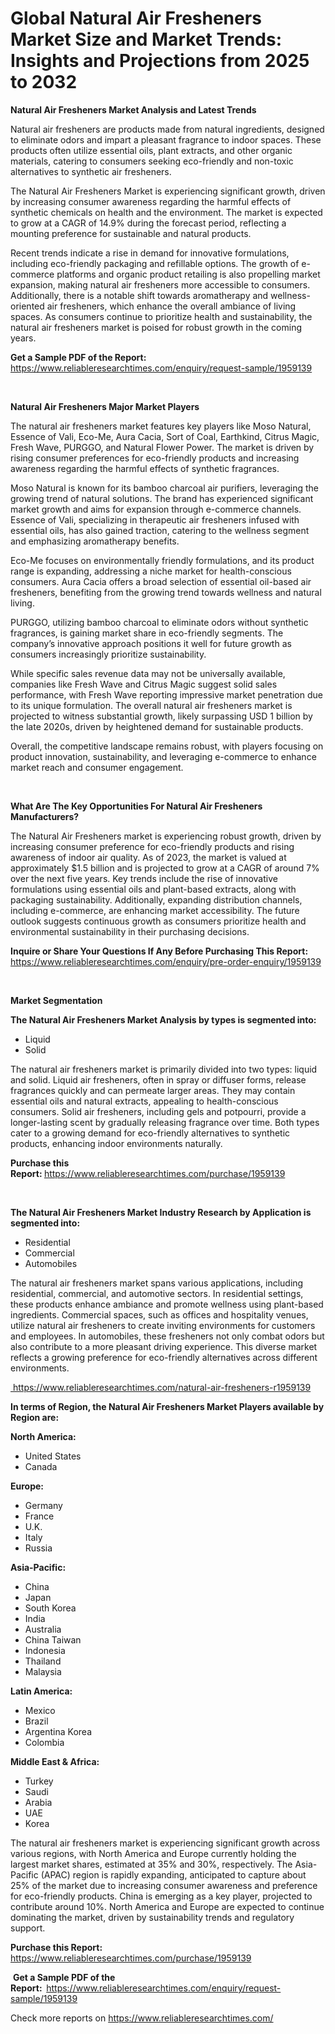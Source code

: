 <p><h1>Global Natural Air Fresheners Market Size and Market Trends: Insights and Projections from 2025 to 2032</h1></p><p><strong>Natural Air Fresheners Market Analysis and Latest Trends</strong></p>
<p><p>Natural air fresheners are products made from natural ingredients, designed to eliminate odors and impart a pleasant fragrance to indoor spaces. These products often utilize essential oils, plant extracts, and other organic materials, catering to consumers seeking eco-friendly and non-toxic alternatives to synthetic air fresheners. </p><p>The Natural Air Fresheners Market is experiencing significant growth, driven by increasing consumer awareness regarding the harmful effects of synthetic chemicals on health and the environment. The market is expected to grow at a CAGR of 14.9% during the forecast period, reflecting a mounting preference for sustainable and natural products. </p><p>Recent trends indicate a rise in demand for innovative formulations, including eco-friendly packaging and refillable options. The growth of e-commerce platforms and organic product retailing is also propelling market expansion, making natural air fresheners more accessible to consumers. Additionally, there is a notable shift towards aromatherapy and wellness-oriented air fresheners, which enhance the overall ambiance of living spaces. As consumers continue to prioritize health and sustainability, the natural air fresheners market is poised for robust growth in the coming years.</p></p>
<p><strong>Get a Sample PDF of the Report:&nbsp;</strong> <a href="https://www.reliableresearchtimes.com/enquiry/request-sample/1959139?utm_campaign=3187&utm_medium=2&utm_source=Github&utm_content=ia&utm_term=04042025&utm_id=natural-air-fresheners">https://www.reliableresearchtimes.com/enquiry/request-sample/1959139</a></p>
<p>&nbsp;</p>
<p><strong>Natural Air Fresheners Major Market Players</strong></p>
<p><p>The natural air fresheners market features key players like Moso Natural, Essence of Vali, Eco-Me, Aura Cacia, Sort of Coal, Earthkind, Citrus Magic, Fresh Wave, PURGGO, and Natural Flower Power. The market is driven by rising consumer preferences for eco-friendly products and increasing awareness regarding the harmful effects of synthetic fragrances.</p><p>Moso Natural is known for its bamboo charcoal air purifiers, leveraging the growing trend of natural solutions. The brand has experienced significant market growth and aims for expansion through e-commerce channels. Essence of Vali, specializing in therapeutic air fresheners infused with essential oils, has also gained traction, catering to the wellness segment and emphasizing aromatherapy benefits. </p><p>Eco-Me focuses on environmentally friendly formulations, and its product range is expanding, addressing a niche market for health-conscious consumers. Aura Cacia offers a broad selection of essential oil-based air fresheners, benefiting from the growing trend towards wellness and natural living.</p><p>PURGGO, utilizing bamboo charcoal to eliminate odors without synthetic fragrances, is gaining market share in eco-friendly segments. The company’s innovative approach positions it well for future growth as consumers increasingly prioritize sustainability.</p><p>While specific sales revenue data may not be universally available, companies like Fresh Wave and Citrus Magic suggest solid sales performance, with Fresh Wave reporting impressive market penetration due to its unique formulation. The overall natural air fresheners market is projected to witness substantial growth, likely surpassing USD 1 billion by the late 2020s, driven by heightened demand for sustainable products.</p><p>Overall, the competitive landscape remains robust, with players focusing on product innovation, sustainability, and leveraging e-commerce to enhance market reach and consumer engagement.</p></p>
<p>&nbsp;</p>
<p><strong>What Are The Key Opportunities For Natural Air Fresheners Manufacturers?</strong></p>
<p><p>The Natural Air Fresheners market is experiencing robust growth, driven by increasing consumer preference for eco-friendly products and rising awareness of indoor air quality. As of 2023, the market is valued at approximately $1.5 billion and is projected to grow at a CAGR of around 7% over the next five years. Key trends include the rise of innovative formulations using essential oils and plant-based extracts, along with packaging sustainability. Additionally, expanding distribution channels, including e-commerce, are enhancing market accessibility. The future outlook suggests continuous growth as consumers prioritize health and environmental sustainability in their purchasing decisions.</p></p>
<p><strong>Inquire or Share Your Questions If Any Before Purchasing This Report:</strong> <a href="https://www.reliableresearchtimes.com/enquiry/pre-order-enquiry/1959139?utm_campaign=3187&utm_medium=2&utm_source=Github&utm_content=ia&utm_term=04042025&utm_id=natural-air-fresheners">https://www.reliableresearchtimes.com/enquiry/pre-order-enquiry/1959139</a></p>
<p>&nbsp;</p>
<p><strong>Market Segmentation</strong></p>
<p><strong>The Natural Air Fresheners Market Analysis by types is segmented into:</strong></p>
<p><ul><li>Liquid</li><li>Solid</li></ul></p>
<p><p>The natural air fresheners market is primarily divided into two types: liquid and solid. Liquid air fresheners, often in spray or diffuser forms, release fragrances quickly and can permeate larger areas. They may contain essential oils and natural extracts, appealing to health-conscious consumers. Solid air fresheners, including gels and potpourri, provide a longer-lasting scent by gradually releasing fragrance over time. Both types cater to a growing demand for eco-friendly alternatives to synthetic products, enhancing indoor environments naturally.</p></p>
<p><strong>Purchase this Report:&nbsp;</strong><a href="https://www.reliableresearchtimes.com/purchase/1959139?utm_campaign=3187&utm_medium=2&utm_source=Github&utm_content=ia&utm_term=04042025&utm_id=natural-air-fresheners">https://www.reliableresearchtimes.com/purchase/1959139</a></p>
<p>&nbsp;</p>
<p><strong>The Natural Air Fresheners Market Industry Research by Application is segmented into:</strong></p>
<p><ul><li>Residential</li><li>Commercial</li><li>Automobiles</li></ul></p>
<p><p>The natural air fresheners market spans various applications, including residential, commercial, and automotive sectors. In residential settings, these products enhance ambiance and promote wellness using plant-based ingredients. Commercial spaces, such as offices and hospitality venues, utilize natural air fresheners to create inviting environments for customers and employees. In automobiles, these fresheners not only combat odors but also contribute to a more pleasant driving experience. This diverse market reflects a growing preference for eco-friendly alternatives across different environments.</p></p>
<p><a href="https://www.reliableresearchtimes.com/natural-air-fresheners-r1959139?utm_campaign=3187&utm_medium=2&utm_source=Github&utm_content=ia&utm_term=04042025&utm_id=natural-air-fresheners">&nbsp;https://www.reliableresearchtimes.com/natural-air-fresheners-r1959139</a></p>
<p><strong>In terms of Region, the Natural Air Fresheners Market Players available by Region are:</strong></p>
<p>
    <p> <strong> North America: </strong>
        <ul>
            <li>United States</li>
            <li>Canada</li>
        </ul>
        </p> 
    <p> <strong> Europe: </strong>
        <ul>
            <li>Germany</li>
            <li>France</li>
            <li>U.K.</li>
            <li>Italy</li>
            <li>Russia</li>
        </ul>
        </p> 
    <p> <strong> Asia-Pacific: </strong>
        <ul>
            <li>China</li>
            <li>Japan</li>
            <li>South Korea</li>
            <li>India</li>
            <li>Australia</li>
            <li>China Taiwan</li>
            <li>Indonesia</li>
            <li>Thailand</li>
            <li>Malaysia</li>
        </ul>
        </p> 
    <p> <strong> Latin America: </strong>
        <ul>
            <li>Mexico</li>
            <li>Brazil</li>
            <li>Argentina Korea</li>
            <li>Colombia</li>
        </ul>
        </p> 
    <p> <strong> Middle East & Africa: </strong>
        <ul>
            <li>Turkey</li>
            <li>Saudi</li>
            <li>Arabia</li>
            <li>UAE</li>
            <li>Korea</li>
        </ul>
    </p>
    </p>
<p><p>The natural air fresheners market is experiencing significant growth across various regions, with North America and Europe currently holding the largest market shares, estimated at 35% and 30%, respectively. The Asia-Pacific (APAC) region is rapidly expanding, anticipated to capture about 25% of the market due to increasing consumer awareness and preference for eco-friendly products. China is emerging as a key player, projected to contribute around 10%. North America and Europe are expected to continue dominating the market, driven by sustainability trends and regulatory support.</p></p>
<p><strong>Purchase this Report: </strong><a href="https://www.reliableresearchtimes.com/purchase/1959139?utm_campaign=3187&utm_medium=2&utm_source=Github&utm_content=ia&utm_term=04042025&utm_id=natural-air-fresheners">https://www.reliableresearchtimes.com/purchase/1959139</a></p>
<p>&nbsp;<strong>Get a Sample PDF of the Report:&nbsp;&nbsp;</strong><a href="https://www.reliableresearchtimes.com/enquiry/request-sample/1959139?utm_campaign=3187&utm_medium=2&utm_source=Github&utm_content=ia&utm_term=04042025&utm_id=natural-air-fresheners">https://www.reliableresearchtimes.com/enquiry/request-sample/1959139</a></p>
<p><strong></strong></p>
<p>Check more reports on <a href="https://www.reliableresearchtimes.com/?utm_campaign=3187&utm_medium=2&utm_source=Github&utm_content=ia&utm_term=04042025&utm_id=natural-air-fresheners">https://www.reliableresearchtimes.com/</a></p>